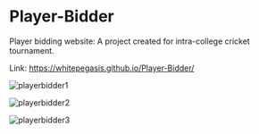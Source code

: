 # Player-Bidder
Player bidding website: A project created for intra-college cricket tournament. 

Link: https://whitepegasis.github.io/Player-Bidder/


![playerbidder1](https://user-images.githubusercontent.com/87258007/158024564-1e64b588-8592-4778-96fe-52d3e9b8dbc7.png)

![playerbidder2](https://user-images.githubusercontent.com/87258007/158024566-a60cb897-2fbf-4763-9d7e-3fdbc53e9b45.png)

![playerbidder3](https://user-images.githubusercontent.com/87258007/158024570-9ccf12a0-2462-4a9e-88ae-e3d36aaf4544.png)

